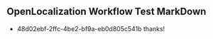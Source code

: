 ## OpenLocalization Workflow Test MarkDown
* 48d02ebf-2ffc-4be2-bf9a-eb0d805c541b thanks!

<!--HONumber=Jul16_HO2-->


